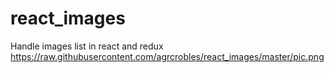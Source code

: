 # react_images
Handle images list in react and redux
https://raw.githubusercontent.com/agrcrobles/react_images/master/pic.png
